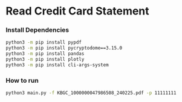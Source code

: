 # Read Credit Card Statement

### Install Dependencies

```sh
python3 -m pip install pypdf
python3 -m pip install pycryptodome==3.15.0
python3 -m pip install pandas
python3 -m pip install plotly
python3 -m pip install cli-args-system
```

### How to run

```sh
python3 main.py -f KBGC_1000000047986508_240225.pdf -p 11111111
```